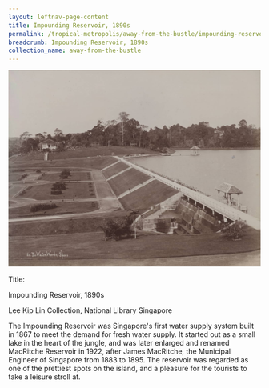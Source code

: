 ```yaml
---
layout: leftnav-page-content
title: Impounding Reservoir, 1890s
permalink: /tropical-metropolis/away-from-the-bustle/impounding-reservoir-1890s/
breadcrumb: Impounding Reservoir, 1890s
collection_name: away-from-the-bustle
---
```


![Impounding Reservoir, 1890s](/images/Sub3-5-The-Water-Works.jpg)
<div class="custom-caption">
<div><p>Title:</p><p>Impounding Reservoir, 1890s</p></div>
<div>Lee Kip Lin Collection, National Library Singapore</div>
</div>

The Impounding Reservoir was Singapore's first water supply system built in 1867 to meet the demand for fresh water supply. It started out as a small lake in the heart of the jungle, and was later enlarged and renamed MacRitche Reservoir in 1922, after James MacRitche, the Municipal Engineer of Singapore from 1883 to 1895. The reservoir was regarded as one of the prettiest spots on the island, and a pleasure for the tourists to take a leisure stroll at.
 
